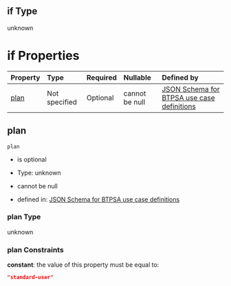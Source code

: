 ## if Type

unknown

# if Properties

| Property      | Type          | Required | Nullable       | Defined by                                                                                                                                                                                                                                  |
| :------------ | :------------ | :------- | :------------- | :------------------------------------------------------------------------------------------------------------------------------------------------------------------------------------------------------------------------------------------ |
| [plan](#plan) | Not specified | Optional | cannot be null | [JSON Schema for BTPSA use case definitions](btpsa-usecase-properties-services-items-allof-1-then-allof-88-then-allof-3-if-properties-plan.md "undefined#/properties/services/items/allOf/1/then/allOf/88/then/allOf/3/if/properties/plan") |

## plan



`plan`

*   is optional

*   Type: unknown

*   cannot be null

*   defined in: [JSON Schema for BTPSA use case definitions](btpsa-usecase-properties-services-items-allof-1-then-allof-88-then-allof-3-if-properties-plan.md "undefined#/properties/services/items/allOf/1/then/allOf/88/then/allOf/3/if/properties/plan")

### plan Type

unknown

### plan Constraints

**constant**: the value of this property must be equal to:

```json
"standard-user"
```
